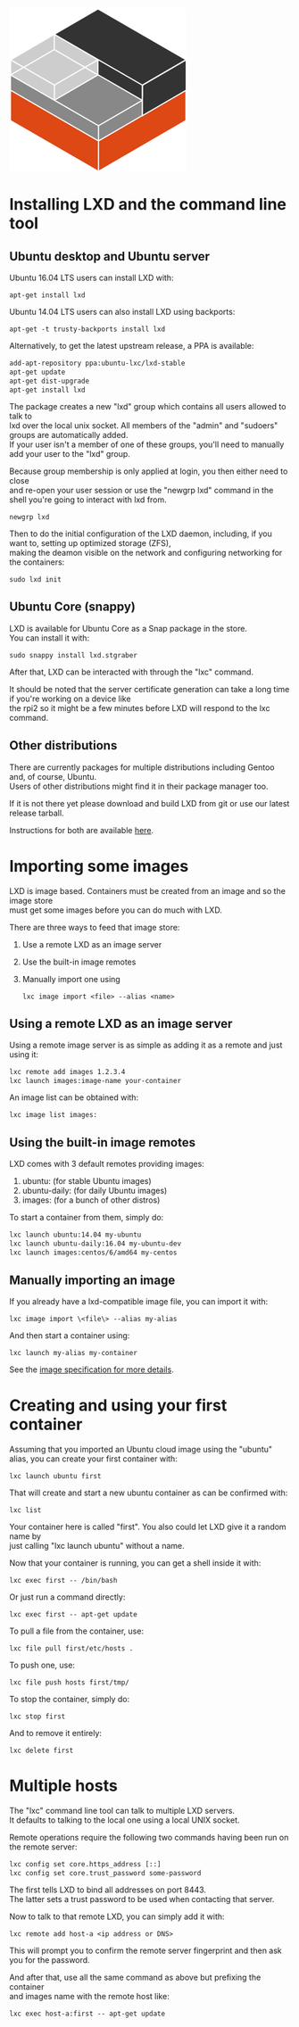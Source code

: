 ![Logo](/static/img/containers.png)

# Installing LXD and the command line tool
## Ubuntu desktop and Ubuntu server
Ubuntu 16.04 LTS users can install LXD with:

    apt-get install lxd

Ubuntu 14.04 LTS users can also install LXD using backports:

    apt-get -t trusty-backports install lxd

Alternatively, to get the latest upstream release, a PPA is available:

    add-apt-repository ppa:ubuntu-lxc/lxd-stable
    apt-get update
    apt-get dist-upgrade
    apt-get install lxd

The package creates a new "lxd" group which contains all users allowed to talk to  
lxd over the local unix socket. All members of the "admin" and "sudoers" groups are automatically added.  
If your user isn't a member of one of these groups, you'll need to manually add your user to the "lxd" group.

Because group membership is only applied at login, you then either need to close  
and re-open your user session or use the "newgrp lxd" command in the shell you're going to interact with lxd from.

    newgrp lxd

Then to do the initial configuration of the LXD daemon, including, if you want to, setting up optimized storage (ZFS),  
making the deamon visible on the network and configuring networking for the containers:

    sudo lxd init

## Ubuntu Core (snappy)
LXD is available for Ubuntu Core as a Snap package in the store.  
You can install it with:

    sudo snappy install lxd.stgraber

After that, LXD can be interacted with through the "lxc" command.

It should be noted that the server certificate generation can take a long time if you're working on a device like  
the rpi2 so it might be a few minutes before LXD will respond to the lxc command.

## Other distributions
There are currently packages for multiple distributions including Gentoo and, of course, Ubuntu.  
Users of other distributions might find it in their package manager too.

If it is not there yet please download and build LXD from git or use our latest release tarball.

Instructions for both are available [here](/lxd/downloads/).

# Importing some images
LXD is image based. Containers must be created from an image and so the image store  
must get some images before you can do much with LXD.

There are three ways to feed that image store:

 1. Use a remote LXD as an image server
 2. Use the built-in image remotes
 3. Manually import one using

        lxc image import <file> --alias <name>

## Using a remote LXD as an image server
Using a remote image server is as simple as adding it as a remote and just using it:

    lxc remote add images 1.2.3.4
    lxc launch images:image-name your-container

An image list can be obtained with:

    lxc image list images:

## Using the built-in image remotes
LXD comes with 3 default remotes providing images:

 1. ubuntu: (for stable Ubuntu images)
 2. ubuntu-daily: (for daily Ubuntu images)
 3. images: (for a bunch of other distros)

To start a container from them, simply do:

    lxc launch ubuntu:14.04 my-ubuntu
    lxc launch ubuntu-daily:16.04 my-ubuntu-dev
    lxc launch images:centos/6/amd64 my-centos

## Manually importing an image
If you already have a lxd-compatible image file, you can import it with:

    lxc image import \<file\> --alias my-alias

And then start a container using:

    lxc launch my-alias my-container

See the [image specification for more details](https://github.com/lxc/lxd/blob/master/doc/image-handling.md).

# Creating and using your first container
Assuming that you imported an Ubuntu cloud image using the "ubuntu" alias, you can create your first container with:

    lxc launch ubuntu first

That will create and start a new ubuntu container as can be confirmed with:

    lxc list

Your container here is called "first". You also could let LXD give it a random name by  
just calling "lxc launch ubuntu" without a name.

Now that your container is running, you can get a shell inside it with:

    lxc exec first -- /bin/bash

Or just run a command directly:

    lxc exec first -- apt-get update

To pull a file from the container, use:

    lxc file pull first/etc/hosts .

To push one, use:

    lxc file push hosts first/tmp/

To stop the container, simply do:

    lxc stop first

And to remove it entirely:

    lxc delete first

# Multiple hosts
The "lxc" command line tool can talk to multiple LXD servers.  
It defaults to talking to the local one using a local UNIX socket.

Remote operations require the following two commands having been run on the remote server:

    lxc config set core.https_address [::]
    lxc config set core.trust_password some-password

The first tells LXD to bind all addresses on port 8443.  
The latter sets a trust password to be used when contacting that server.

Now to talk to that remote LXD, you can simply add it with:

    lxc remote add host-a <ip address or DNS>

This will prompt you to confirm the remote server fingerprint and then ask you for the password.

And after that, use all the same command as above but prefixing the container  
and images name with the remote host like:

    lxc exec host-a:first -- apt-get update
